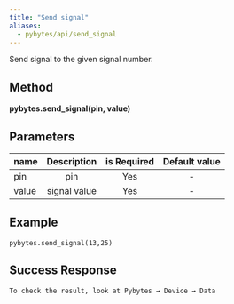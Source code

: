 ```yaml
---
title: "Send signal"
aliases:
  - pybytes/api/send_signal
---
```


  Send signal to the given signal number.

**Method**
----
**pybytes.send_signal(pin, value)**

**Parameters**
----
| name  | Description   | is Required    | Default value
| ------------- |:-------------:|:-------------:|:-------------:|
| pin   | pin  | Yes   | - |
| value   | signal value  | Yes   | - |

**Example**
----
`pybytes.send_signal(13,25)`

**Success Response**
---
```
To check the result, look at Pybytes → Device → Data
```
